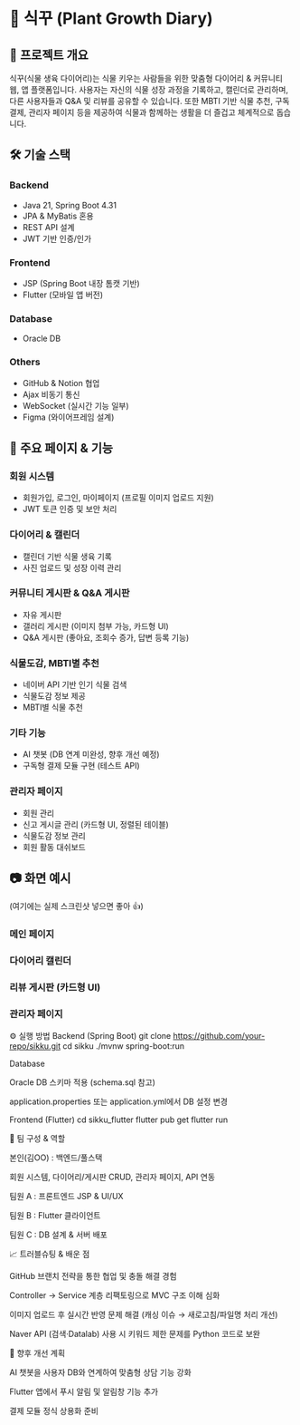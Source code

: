 # 🌱 식꾸 (Plant Growth Diary)
## 📌 프로젝트 개요

식꾸(식물 생육 다이어리)는 식물 키우는 사람들을 위한 맞춤형 다이어리 & 커뮤니티 웹, 앱 플랫폼입니다.
사용자는 자신의 식물 성장 과정을 기록하고, 캘린더로 관리하며, 다른 사용자들과 Q&A 및 리뷰를 공유할 수 있습니다.
또한 MBTI 기반 식물 추천, 구독 결제, 관리자 페이지 등을 제공하여 식물과 함께하는 생활을 더 즐겁고 체계적으로 돕습니다.

## 🛠 기술 스택

### Backend
- Java 21, Spring Boot 4.31
- JPA & MyBatis 혼용
- REST API 설계
- JWT 기반 인증/인가

### Frontend
- JSP (Spring Boot 내장 톰캣 기반)
- Flutter (모바일 앱 버전)
  
### Database
- Oracle DB

### Others
- GitHub & Notion 협업
- Ajax 비동기 통신
- WebSocket (실시간 기능 일부)
- Figma (와이어프레임 설계)

## 🚀 주요 페이지 & 기능

### 회원 시스템
- 회원가입, 로그인, 마이페이지 (프로필 이미지 업로드 지원)
- JWT 토큰 인증 및 보안 처리

### 다이어리 & 캘린더
- 캘린더 기반 식물 생육 기록
- 사진 업로드 및 성장 이력 관리

### 커뮤니티 게시판 & Q&A 게시판
- 자유 게시판
- 갤러리 게시판 (이미지 첨부 가능, 카드형 UI)
- Q&A 게시판 (좋아요, 조회수 증가, 답변 등록 기능)

### 식물도감, MBTI별 추천
- 네이버 API 기반 인기 식물 검색
- 식물도감 정보 제공
- MBTI별 식물 추천

### 기타 기능
- AI 챗봇 (DB 연계 미완성, 향후 개선 예정)
- 구독형 결제 모듈 구현 (테스트 API)

### 관리자 페이지
- 회원 관리
- 신고 게시글 관리 (카드형 UI, 정렬된 테이블)
- 식물도감 정보 관리
- 회원 활동 대쉬보드

## 📷 화면 예시

(여기에는 실제 스크린샷 넣으면 좋아 👍)

### 메인 페이지

### 다이어리 캘린더

### 리뷰 게시판 (카드형 UI)

### 관리자 페이지

⚙️ 실행 방법
Backend (Spring Boot)
git clone https://github.com/your-repo/sikku.git
cd sikku
./mvnw spring-boot:run

Database

Oracle DB 스키마 적용 (schema.sql 참고)

application.properties 또는 application.yml에서 DB 설정 변경

Frontend (Flutter)
cd sikku_flutter
flutter pub get
flutter run

👥 팀 구성 & 역할

본인(김OO) : 백엔드/풀스택

회원 시스템, 다이어리/게시판 CRUD, 관리자 페이지, API 연동

팀원 A : 프론트엔드 JSP & UI/UX

팀원 B : Flutter 클라이언트

팀원 C : DB 설계 & 서버 배포

📈 트러블슈팅 & 배운 점

GitHub 브랜치 전략을 통한 협업 및 충돌 해결 경험

Controller → Service 계층 리팩토링으로 MVC 구조 이해 심화

이미지 업로드 후 실시간 반영 문제 해결 (캐싱 이슈 → 새로고침/파일명 처리 개선)

Naver API (검색·Datalab) 사용 시 키워드 제한 문제를 Python 코드로 보완

🔮 향후 개선 계획

AI 챗봇을 사용자 DB와 연계하여 맞춤형 상담 기능 강화

Flutter 앱에서 푸시 알림 및 알림창 기능 추가

결제 모듈 정식 상용화 준비
